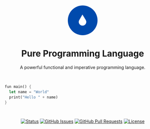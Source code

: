 <p align="center">
  <a href="" rel="noopener">
 <img height=96px style="border-radius: 500px" src="assets/logo.png" alt="Project logo"></a>
</p>

<h1 align="center">Pure Programming Language</h1>
<p align="center">
A powerful functional and imperative programming language.
</p> 
<br />

```rs
fun main() {
  let name = "World"
  print("Hello " + name)
}
```
<br />

<div align="center">

[![Status](https://img.shields.io/badge/status-active-success.svg)]()
[![GitHub Issues](https://img.shields.io/github/issues/Pure-language/pure-compiler.svg)](https://github.com/Pure-language/pure-compiler/issues)
[![GitHub Pull Requests](https://img.shields.io/github/issues-pr/Pure-language/pure-compiler.svg)](https://github.com/Pure-language/pure-compiler/pulls)
[![License](https://img.shields.io/badge/license-MIT-blue.svg)](/LICENSE)
</div>